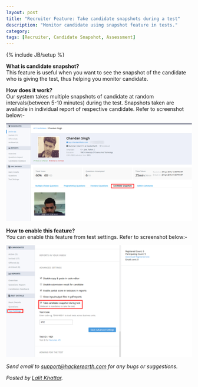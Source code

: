```yaml
---
layout: post
title: "Recruiter Feature: Take candidate snapshots during a test"
description: "Monitor candidate using snapshot feature in tests."
category:
tags: [Recruiter, Candidate Snapshot, Assessment]
---
```

{% include JB/setup %}

**What is candidate snapshot?**
<br>This feature is useful when you want to see the snapshot of the candidate who
is giving the test, thus helping you monitor candidate.

**How does it work?**
<br>Our system takes multiple snapshots of candidate at random intervals(between 5-10 minutes) during the
test. Snapshots taken are available in individual report of respective candidate. Refer to screenshot below:-

<img src="/images/snapshot-candidate.png"/>

**How to enable this feature?**
<br>You can enable this feature from test settings. Refer to screenshot below:-

<img src="/images/snapshot_settings.png"/>

*Send email to support@hackerearth.com for any bugs or suggestions.*

*Posted by [Lalit Khattar](http://hck.re/lalitkhattar).*
